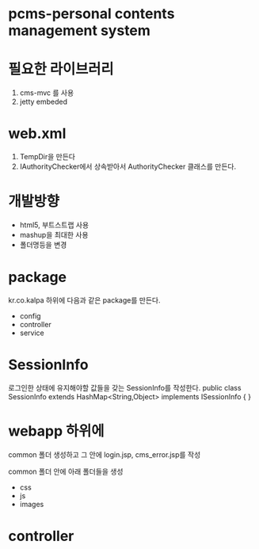 # pcms-personal contents management system

# 필요한 라이브러리
1. cms-mvc 를 사용
2. jetty embeded

# web.xml
1. TempDir을 만든다
2. IAuthorityChecker에서 상속받아서 AuthorityChecker 클래스를 만든다.

# 개발방향
* html5, 부트스트랩 사용
* mashup을 최대한 사용
* 폴더명등을 변경
 
# package
kr.co.kalpa 하위에 다음과 같은 package를 만든다.

* config
* controller
* service

# SessionInfo
로그인한 상태에 유지해야할 값들을 갖는 SessionInfo를 작성한다.
public class SessionInfo extends HashMap<String,Object> implements ISessionInfo {
}

# webapp 하위에
common 폴더 생성하고 그 안에 login.jsp, cms_error.jsp를 작성

common 폴더 안에 아래 폴더들을 생성

* css
* js
* images

# controller

